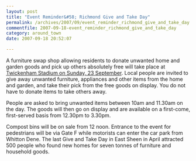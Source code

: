 ```yaml
---
layout: post
title: "Event Reminder&#58; Richmond Give and Take Day"
permalink: /archives/2007/09/event_reminder_richmond_give_and_take_day.html
commentfile: 2007-09-18-event_reminder_richmond_give_and_take_day
category: around_town
date: 2007-09-18 20:52:07

---
```


A furniture swap shop allowing residents to donate unwanted home and garden goods and pick up others absolutely free will take place at [Twickenham Stadium on Sunday, 23 September](https://stmargarets.london/event/meeting/200705141686). Local people are invited to give away unwanted furniture, appliances and other items from the home and garden, and take their pick from the free goods on display. You do not have to donate items to take others away.

People are asked to bring unwanted items between 10am and 11.30am on the day. The goods will then go on display and are available on a first-come, first-served basis from 12.30pm to 3.30pm.

Compost bins will be on sale from 12 noon. Entrance to the event for pedestrians will be via Gate F while motorists can enter the car park from Whitton Dene. The last Give and Take Day in East Sheen in April attracted 500 people who found new homes for seven tonnes of furniture and household goods.
